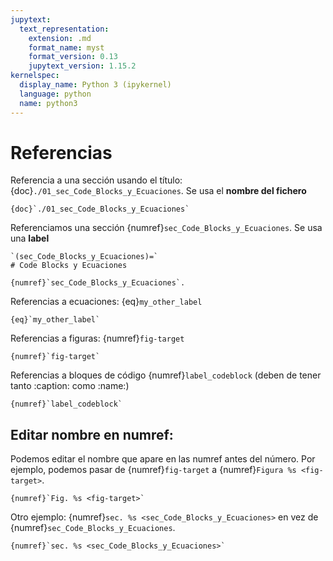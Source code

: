 ```yaml
---
jupytext:
  text_representation:
    extension: .md
    format_name: myst
    format_version: 0.13
    jupytext_version: 1.15.2
kernelspec:
  display_name: Python 3 (ipykernel)
  language: python
  name: python3
---
```



# Referencias



Referencia a una sección usando el título: {doc}`./01_sec_Code_Blocks_y_Ecuaciones`. Se usa el **nombre del fichero**

    {doc}`./01_sec_Code_Blocks_y_Ecuaciones`

Referenciamos una sección {numref}`sec_Code_Blocks_y_Ecuaciones`. Se usa una **label**
    
    `(sec_Code_Blocks_y_Ecuaciones)=`     
    # Code Blocks y Ecuaciones 
    
    {numref}`sec_Code_Blocks_y_Ecuaciones`.

Referencias a ecuaciones: {eq}`my_other_label`  

    {eq}`my_other_label`

Referencias a figuras: {numref}`fig-target`

    {numref}`fig-target`

Referencias a bloques de código {numref}`label_codeblock` (deben de tener tanto :caption: como :name:)

    {numref}`label_codeblock`


## Editar nombre en numref:

Podemos editar el nombre que apare en las numref antes del número. Por ejemplo, podemos pasar de {numref}`fig-target` a {numref}`Figura %s <fig-target>`.

    {numref}`Fig. %s <fig-target>`

Otro ejemplo: {numref}`sec. %s <sec_Code_Blocks_y_Ecuaciones>` en vez de {numref}`sec_Code_Blocks_y_Ecuaciones`.

    {numref}`sec. %s <sec_Code_Blocks_y_Ecuaciones>`
